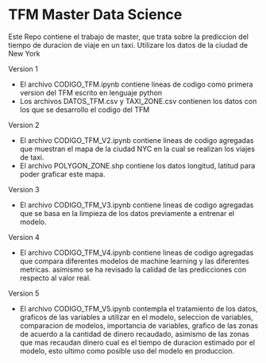 # TFM Master Data Science

Este Repo contiene el trabajo de master, que trata sobre la prediccion del tiempo de duracion de viaje en un taxi. Utilizare los datos de la ciudad de New York 


Version 1

- El archivo CODIGO_TFM.ipynb contiene lineas de codigo como primera version del TFM escrito en lenguaje python
- Los archivos DATOS_TFM.csv y TAXI_ZONE.csv contienen los datos con los que se desarrollo el codigo del TFM

Version 2

- El archivo CODIGO_TFM_V2.ipynb contiene lineas de codigo agregadas que muestran el mapa de la ciudad NYC en la cual se realizan los viajes de taxi.
- El archivo POLYGON_ZONE.shp contiene los datos longitud, latitud para poder graficar este mapa.

Version 3

- El archivo CODIGO_TFM_V3.ipynb contiene lineas de codigo agregadas que se basa en la limpieza de los datos previamente a entrenar el modelo.


Version 4

- El archivo CODIGO_TFM_V4.ipynb contiene lineas de codigo agregadas que compara diferentes modelos de machine learning y las diferentes metricas. asimismo se ha revisado la calidad de las predicciones con respecto al valor real.

Version 5

- El archivo CODIGO_TFM_V5.ipynb contempla el tratamiento de los datos, graficos de las variables a utilizar en el modelo, seleccion de variables, comparacion de modelos, importancia de variables, grafico de las zonas de acuerdo a la cantidad de dinero recaudado, asimismo de las zonas que mas recaudan dinero cual es el tiempo de duracion estimado por el modelo, esto ultimo como posible uso del modelo en produccion.


